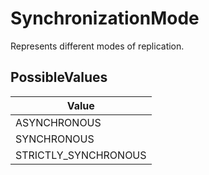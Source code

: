 # SynchronizationMode

Represents different modes of replication. 

## PossibleValues
|Value |
|------------ |
|ASYNCHRONOUS |
|SYNCHRONOUS |
|STRICTLY_SYNCHRONOUS |





